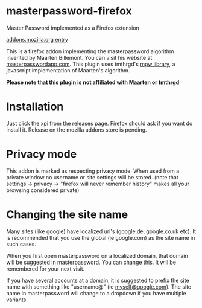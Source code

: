 # masterpassword-firefox
Master Password implemented as a Firefox extension

[addons.mozilla.org entry](https://addons.mozilla.org/en-US/firefox/addon/masterpassword-firefox/)


This is a firefox addon implementing the masterpassword algorithm invented by Maarten Billemont. You can visit his website at [masterpasswordapp.com](http://masterpasswordapp.com). This plugin uses tmthrgd's [mpw library](https://github.com/tmthrgd/mpw-js), a javascript implementation of Maarten's algorithm.

**Please note that this plugin is not affiliated with Maarten or tmthrgd**

# Installation
Just click the xpi from the releases page. Firefox should ask if you want do install it. Release on the mozilla addons store is pending.

# Privacy mode
This addon is marked as respecting privacy mode.  When used from a private window no username or site settings will be stored. (note that settings -> privacy -> "firefox will never remember history" makes all your browsing considered private)

# Changing the site name
Many sites (like google) have localized url's (google.de, google.co.uk etc). It is recommended that you use the global (ie google.com) as the site name in such cases.

When you first open masterpassword on a localized domain, that domain will be suggested in masterpassword. You can change this. It will be remembered for your next visit.

If you have several accounts at a domain, it is suggested to prefix the site name with something like "username@" (ie myself@google.com). The site name in masterpassword will change to a dropdown if you have multiple variants.
